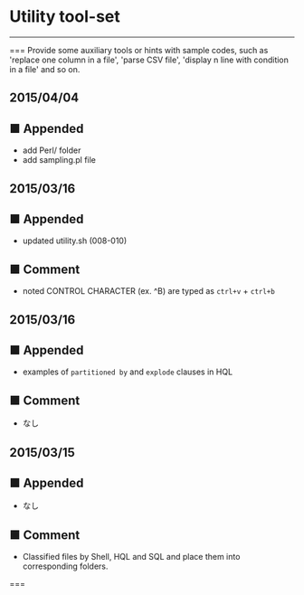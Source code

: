 # Utility tool-set 
---
===
Provide some auxiliary tools or hints with sample codes, such as 'replace one column in a file', 'parse CSV file', 'display n line with condition in a file' and so on.

## 2015/04/04

## ■ Appended
- add Perl/ folder
- add sampling.pl file

## 2015/03/16

## ■ Appended
- updated utility.sh (008-010)

## ■ Comment
- noted CONTROL CHARACTER (ex. ^B) are typed as `ctrl+v` + `ctrl+b`

## 2015/03/16

## ■ Appended
- examples of `partitioned by` and `explode` clauses in HQL

## ■ Comment
- なし

## 2015/03/15

## ■ Appended
- なし

## ■ Comment
- Classified files by Shell, HQL and SQL and place them into corresponding folders.

===
